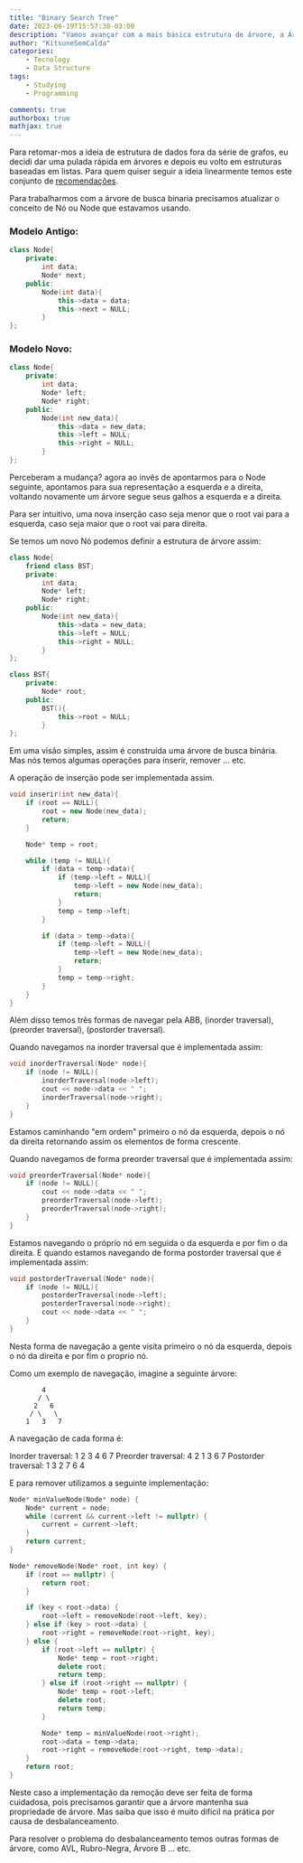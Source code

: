 ```yaml
---
title: "Binary Search Tree"
date: 2023-06-19T15:57:38-03:00
description: "Vamos avançar com a mais básica estrutura de árvore, a Árvore de Busca Binaria ou Binary Search Tree"
author: "KitsuneSemCalda"
categories:
    - Tecnology
    - Data Structure
tags:
    - Studying
    - Programming

comments: true
authorbox: true
mathjax: true
---
```


Para retomar-mos a ideia de estrutura de dados fora da série de grafos, eu decidi dar uma pulada rápida em árvores e depois eu volto em estruturas baseadas em listas. Para quem quiser seguir a ideia linearmente temos este conjunto de [recomendações](https://foxtechworld.github.io/2023/05/canais-youtube-sobre-tecnologia-que-eu-recomendo/).

Para trabalharmos com a árvore de busca binaria precisamos atualizar o conceito de Nó ou Node que estavamos usando.

### Modelo Antigo:

```cpp
class Node{
    private:
        int data;
        Node* next;
    public:
        Node(int data){
            this->data = data;
            this->next = NULL;
        }
};
```

### Modelo Novo:

```cpp
class Node{
    private:
        int data;
        Node* left;
        Node* right;
    public:
        Node(int new_data){
            this->data = new_data;
            this->left = NULL;
            this->right = NULL;
        }
};
```

Perceberam a mudança? agora ao invês de apontarmos para o Node seguinte, apontamos para sua representação a esquerda e a direita, voltando novamente um árvore segue seus galhos a esquerda e a direita.

Para ser intuitivo, uma nova inserção caso seja menor que o root vai para a esquerda, caso seja maior que o root vai para direita.

Se temos um novo Nó podemos definir a estrutura de árvore assim:

```cpp
class Node{
    friend class BST;
    private:
        int data;
        Node* left;
        Node* right;
    public:
        Node(int new_data){
            this->data = new_data;
            this->left = NULL;
            this->right = NULL;
        }
};

class BST{
    private:
        Node* root;
    public:
        BST(){
            this->root = NULL;
        }
};
```

Em uma visão simples, assim é construída uma árvore de busca binária. Mas nós temos algumas operações para inserir, remover ... etc.

A operação de inserção pode ser implementada assim.

```cpp
void inserir(int new_data){
    if (root == NULL){
        root = new Node(new_data);
        return;
    }

    Node* temp = root;

    while (temp != NULL){
        if (data < temp->data){
            if (temp->left = NULL){
                temp->left = new Node(new_data);
                return;
            }
            temp = temp->left;
        }

        if (data > temp->data){
            if (temp->left = NULL){
                temp->left = new Node(new_data);
                return;
            }
            temp = temp->right;
        }
    }
}
```

Além disso temos três formas de navegar pela ABB, (inorder traversal), (preorder traversal), (postorder traversal).

Quando navegamos na inorder traversal que é implementada assim:

```cpp
void inorderTraversal(Node* node){
    if (node != NULL){
        inorderTraversal(node->left);
        cout << node->data << " ";
        inorderTraversal(node->right);
    }
}
```

Estamos caminhando "em ordem" primeiro o nó da esquerda, depois o nó da direita retornando assim os elementos de forma crescente.

Quando navegamos de forma preorder traversal que é implementada assim:

```cpp
void preorderTraversal(Node* node){
    if (node != NULL){
        cout << node->data << " ";
        preorderTraversal(node->left);
        preorderTraversal(node->right);
    }
}
```
Estamos navegando o próprio nó em seguida o da esquerda e por fim o da direita. E quando estamos navegando de forma postorder traversal que é implementada assim:

```cpp
void postorderTraversal(Node* node){
    if (node != NULL){
        postorderTraversal(node->left);
        postorderTraversal(node->right);
        cout << node->data << " ";
    }
}
```

Nesta forma de navegação a gente visita primeiro o nó da esquerda, depois o nó da direita e por fim o proprio nó.

Como um exemplo de navegação, imagine a seguinte árvore:

```
        4
       / \
      2   6
     / \   \
    1   3   7
```

A navegação de cada forma é:

Inorder traversal: 1 2 3 4 6 7
Preorder traversal: 4 2 1 3 6 7
Postorder traversal: 1 3 2 7 6 4

E para remover utilizamos  a seguinte implementação:

```cpp
Node* minValueNode(Node* node) {
    Node* current = node;
    while (current && current->left != nullptr) {
        current = current->left;
    }
    return current;
}

Node* removeNode(Node* root, int key) {
    if (root == nullptr) {
        return root;
    }

    if (key < root->data) {
        root->left = removeNode(root->left, key);
    } else if (key > root->data) {
        root->right = removeNode(root->right, key);
    } else {
        if (root->left == nullptr) {
            Node* temp = root->right;
            delete root;
            return temp;
        } else if (root->right == nullptr) {
            Node* temp = root->left;
            delete root;
            return temp;
        }

        Node* temp = minValueNode(root->right);
        root->data = temp->data;
        root->right = removeNode(root->right, temp->data);
    }
    return root;
}
```

Neste caso a implementação da remoção deve ser feita de forma cuidadosa, pois precisamos garantir que a árvore mantenha sua propriedade de árvore. Mas saiba que isso é muito dificil na prática por causa de desbalanceamento.

Para resolver o problema do desbalanceamento temos outras formas de árvore, como AVL, Rubro-Negra, Árvore B ... etc.
